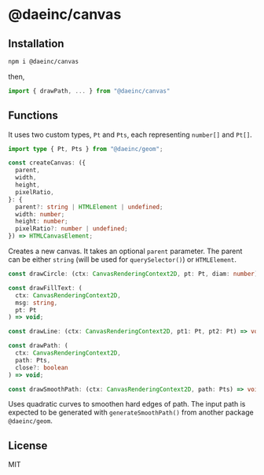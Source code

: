# @daeinc/canvas

## Installation

```sh
npm i @daeinc/canvas
```

then,

```ts
import { drawPath, ... } from "@daeinc/canvas"
```

## Functions

It uses two custom types, `Pt` and `Pts`, each representing `number[]` and `Pt[]`.

```ts
import type { Pt, Pts } from "@daeinc/geom";
```

```ts
const createCanvas: ({
  parent,
  width,
  height,
  pixelRatio,
}: {
  parent?: string | HTMLElement | undefined;
  width: number;
  height: number;
  pixelRatio?: number | undefined;
}) => HTMLCanvasElement;
```

Creates a new canvas. It takes an optional `parent` parameter. The parent can be either `string` (will be used for `querySelector()`) or `HTMLElement`.

```ts
const drawCircle: (ctx: CanvasRenderingContext2D, pt: Pt, diam: number) => void;
```

```ts
const drawFillText: (
  ctx: CanvasRenderingContext2D,
  msg: string,
  pt: Pt
) => void;
```

```ts
const drawLine: (ctx: CanvasRenderingContext2D, pt1: Pt, pt2: Pt) => void;
```

```ts
const drawPath: (
  ctx: CanvasRenderingContext2D,
  path: Pts,
  close?: boolean
) => void;
```

```ts
const drawSmoothPath: (ctx: CanvasRenderingContext2D, path: Pts) => void;
```

Uses quadratic curves to smoothen hard edges of path. The input path is expected to be generated with `generateSmoothPath()` from another package `@daeinc/geom`.

## License

MIT
